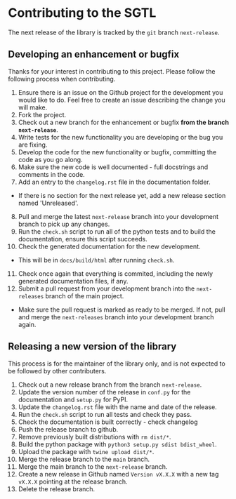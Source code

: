 # Contributing to the SGTL

The next release of the library is tracked by the `git` branch `next-release`.

## Developing an enhancement or bugfix
Thanks for your interest in contributing to this project. Please follow the following process when contributing.

1. Ensure there is an issue on the Github project for the development you would like to do. Feel free to create an issue describing the change you will make.
2. Fork the project.
3. Check out a new branch for the enhancement or bugfix **from the branch `next-release`**.
4. Write tests for the new functionality you are developing or the bug you are fixing.
5. Develop the code for the new functionality or bugfix, committing the code as you go along.
6. Make sure the new code is well documented - full docstrings and comments in the code.
7. Add an entry to the `changelog.rst` file in the documentation folder.
  * If there is no section for the next release yet, add a new release section named 'Unreleased'.
8. Pull and merge the latest `next-release` branch into your development branch to pick up any changes.
9. Run the `check.sh` script to run all of the python tests and to build the documentation, ensure this script succeeds.
10. Check the generated documentation for the new development.
  * This will be in `docs/build/html` after running `check.sh`.
11. Check once again that everything is commited, including the newly generated documentation files, if any.
12. Submit a pull request from your development branch into the `next-releases` branch of the main project.
  * Make sure the pull request is marked as ready to be merged. If not, pull and merge the `next-releases` branch into your development branch again.

## Releasing a new version of the library
This process is for the maintainer of the library only, and is not expected to be followed by other contributers.

1. Check out a new release branch from the branch `next-release`.
2. Update the version number of the release in `conf.py` for the documentation and `setup.py` for PyPI.
3. Update the `changelog.rst` file with the name and date of the release.
4. Run the `check.sh` script to run all tests and check they pass.
5. Check the documentation is built correctly - check changelog
6. Push the release branch to github.
7. Remove previously built distributions with `rm dist/*`.
8. Build the python package with `python3 setup.py sdist bdist_wheel`.
9. Upload the package with `twine upload dist/*`.
10. Merge the release branch to the `main` branch.
11. Merge the main branch to the `next-release` branch.
12. Create a new release in Github named `Version vX.X.X` with a new tag `vX.X.X` pointing at the release branch.
13. Delete the release branch.
